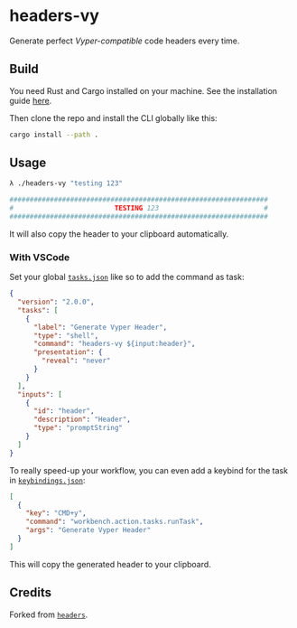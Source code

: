 # headers-vy

Generate perfect _Vyper-compatible_ code headers every time.

## Build

You need Rust and Cargo installed on your machine. See the installation guide
[here](https://doc.rust-lang.org/cargo/getting-started/installation.html).

Then clone the repo and install the CLI globally like this:

```sh
cargo install --path .
```

## Usage

```sh
λ ./headers-vy "testing 123"
```

```sh
################################################################
#                         TESTING 123                          #
################################################################
```

It will also copy the header to your clipboard automatically.

### With VSCode

Set your global [`tasks.json`](https://stackoverflow.com/questions/41046494/making-global-tasks-in-vs-code) like so to add the command as task:

```json
{
  "version": "2.0.0",
  "tasks": [
    {
      "label": "Generate Vyper Header",
      "type": "shell",
      "command": "headers-vy ${input:header}",
      "presentation": {
        "reveal": "never"
      }
    }
  ],
  "inputs": [
    {
      "id": "header",
      "description": "Header",
      "type": "promptString"
    }
  ]
}
```

To really speed-up your workflow, you can even add a keybind for the task in [`keybindings.json`](https://code.visualstudio.com/docs/getstarted/keybindings):

```json
[
  {
    "key": "CMD+y",
    "command": "workbench.action.tasks.runTask",
    "args": "Generate Vyper Header"
  }
]
```

This will copy the generated header to your clipboard.

## Credits

Forked from [`headers`](https://github.com/transmissions11/headers).
